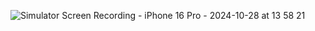 ![Simulator Screen Recording - iPhone 16 Pro - 2024-10-28 at 13 58 21](https://github.com/user-attachments/assets/61481799-5cfb-4eb5-866b-a6416c9285a6)
